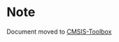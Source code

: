 # Note

Document moved to [CMSIS-Toolbox](https://github.com/Open-CMSIS-Pack/cmsis-toolbox/blob/main/docs/build-overview.md)

